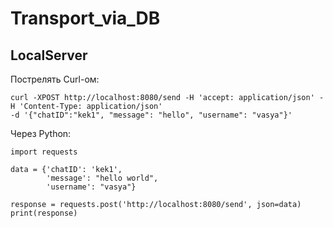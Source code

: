 # Transport_via_DB

## LocalServer

Пострелять Curl-ом:
```
curl -XPOST http://localhost:8080/send -H 'accept: application/json' -H 'Content-Type: application/json' 
-d '{"chatID":"kek1", "message": "hello", "username": "vasya"}'
```
Через Python:
```
import requests

data = {'chatID': 'kek1',
        'message': "hello world",
        'username': "vasya"}

response = requests.post('http://localhost:8080/send', json=data)
print(response)
```
